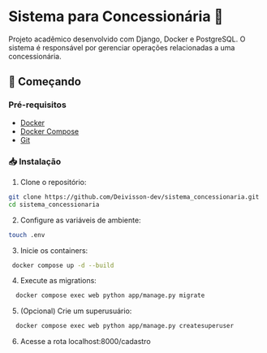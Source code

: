 # Sistema para Concessionária 🚗

Projeto acadêmico desenvolvido com Django, Docker e PostgreSQL. O sistema é responsável por gerenciar operações relacionadas a uma concessionária.


## 🚀 Começando

### Pré-requisitos
- [Docker](https://docs.docker.com/engine/install/) 
- [Docker Compose](https://docs.docker.com/compose/install/) 
- [Git](https://git-scm.com/)

### 📥 Instalação
1. Clone o repositório:
```bash
git clone https://github.com/Deivisson-dev/sistema_concessionaria.git
cd sistema_concessionaria
```

2. Configure as variáveis de ambiente:
```bash
touch .env
```

3. Inicie os containers:
```bash
 docker compose up -d --build
```

4. Execute as migrations:
```bash
  docker compose exec web python app/manage.py migrate
```

5. (Opcional) Crie um superusuário:
```bash
  docker compose exec web python app/manage.py createsuperuser
```

6. Acesse a rota
   localhost:8000/cadastro
